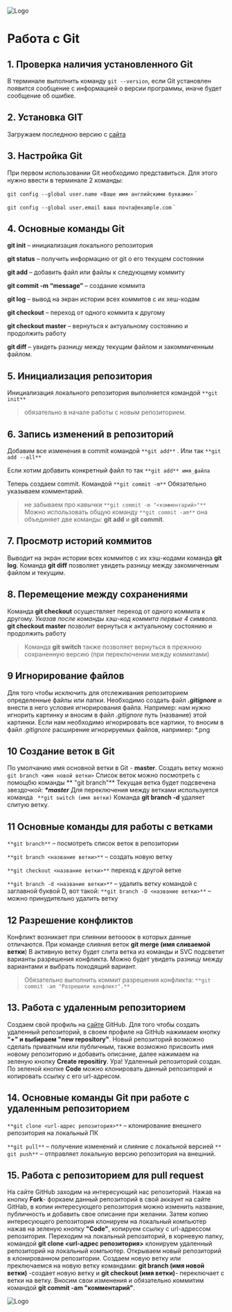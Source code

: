 ![Logo](Git.png)
# Работа с Git

## 1. Проверка наличия установленного Git
В терминале выполнить команду `git --version`, если Git установлен появится сообщение с информацией о версии программы, иначе будет сообщение об ошибке.
## 2. Установка GIT
Загружаем последнюю версию с [сайта](https://code.visualstudio.com/Download)

## 3. Настройка Git
При первом использовании Git необходимо представиться.
Для этого нужно ввести в терминале 2 команды:

`git config --global user.name «Ваше имя английскими буквами»`
`

`git config --global user.email ваша почта@example.com`
`

## 4. Основные команды Git
**git init** – инициализация локального репозитория

**git status** – получить информацию от git о его текущем состоянии

**git add** – добавить файл или файлы к следующему коммиту

**git commit -m “message”** – создание коммита

**git log** – вывод на экран истории всех коммитов с их хеш-кодам

**git checkout** – переход от одного коммита к другому

**git checkout master** – вернуться к актуальному состоянию и продолжить работу

**git diff** – увидеть разницу между текущим файлом и закоммиченным файлом.

## 5. Инициализация репозитория
Инициализация локального репозитория выполняется командой `**git init**`
>обязательно в начале работы с новым репозиторием.

## 6. Запись изменений в репозиторий 
Добавим все изменения в commit
командой `**git add**` .
Или так
`**git add --all**`

Если хотим добавить конкретный файл то так
`**git add** имя_файла`

Теперь создаем commit. Командой  `**git commit -m**`
Обязательно указываем комментарий.
> не забываем про кавычки
`**git commit -m "<комментарий>"**`
Можно использовать общую команду `**git commit -am**`
она объединяет две команды: **git add** и **git commit**.

## 7. Просмотр историй коммитов
Выводит на экран истории всех коммитов с их хэш-кодами команда **git log**.
Команда  **git diff** позволяет увидеть разницу между закомиченным файлом и текущим.

## 8. Перемещение между сохранениями
Команда **git checkout** осуществляет переход от одного коммита к другому. 
*Указав после команды хэш-код коммита первые 4 символа.*
**git checkout master** позволит вернуться к актуальному состоянию и продолжить работу

> Команда **git switch** также позволяет вернуться в прежнюю сохраненную версию (при переключении между коммитами)

## 9 Игнорирование файлов 
Для того чтобы исключить для отслеживания репозиторием определенные файлы или папки. Необходимо создать файл ***.gitignore*** и внести в него условия игнорирования файла. Например: нам нужно игнорить картинку и вносим в файл *.gitignore* путь (название) этой картинки. Если нам необходимо игнорировать все картики, то вносим в файл *.gitignore* расширение игнорируемых файлов, например: *.png 

## 10 Создание веток в Git
По умолчанию имя основной ветки в Git - **master**. Создать ветку можно ```git branch <имя новой ветки>```
Список веток можно посмотреть с помощбю команды  ** "git branch"** 
Текущая ветка будет подсвечена звездочкой: ***\*master***
Для переключения между ветками используется команда ``` **git switch (имя ветки)``` 
Команда **git branch -d**  удаляет слитую ветку.

## 11 Основные команды для работы с ветками 

`**git branch**` – посмотреть список веток в репозитории

`**git branch <название ветки>**` – создать новую ветку

`**git checkout <название ветки>**` переход к другой ветке

`**git branch -d <название ветки>**` – удалить ветку
командой с заглавной буквой  D, вот такой: `**git branch -D <название ветки>**` – можно принудительно удалить ветку

## 12 Разрешение конфликтов 
Конфликт возникает при слиянии ветоoooк в которых данные отличаются. При команде слияния веток **git merge (имя сливаемой ветки**) В активную ветку будет слита ветка из команды и SVC подсветит варианты разрешения конфликта. Можно будет увидеть разницу между вариантами и выбрать походящий вариант.
>Обязательно выполнить коммит разрешения конфликта: `**git commit -am "Разрешили конфликт".**`

## 13. Работа с удаленным репозиторием
Создаем свой профиль на [сайте](https://github.com)  GitHub.
Для того чтобы создать удаленный репозиторий, в своем профиле на GitHub нажимаем кнопку **"+" и выбираем "new repository"**. Новый репозиторий возможно сделать приватным или публичным, также возможно присвоить имя новому репозиторию и добавить описание, далее нажимаем на зеленую кнопку **Create repositiry**.
Ура! Удаленный репозиторий создан.
По зеленой кнопке **Code** можно клонировать данный репозиторий и копировать ссылку с его url-адресом.

## 14. Основные команды Git при работе с удаленным репозиторием
`**git clone <url-адрес репозитория>**` – клонирование внешнего репозитория на
локальный ПК

`**git pull**` – получение изменений и слияние с локальной версией
`** git push**` – отправляет локальную версию репозитория на внешний.

## 15. Работа с репозиторием для **pull request**
На сайте GitHub заходим на интересующий нас репозиторий. Нажав на кнопку **Fork**- форкаем данный репозиторий в свой аккаунт на сайте GitHab, в копии интересующего репозитория можно изменить название, публичность и добавить свое описание при желании.
Затем копию интересующего репозитория клонируем на локальный компьютер нажав на зеленую кнопку **"Code"**, копируем ссылку с url-адрессом репозитория.
Переходим на локальный репозиторий, в корневую папку, командой **git clone <url-адрес репозитория>** клонируем удаленный репозиторий на локальный компьютер. Открываем новый репозиторий в клонированном репозитории. Создаем новую ветку или преключаемся на новую ветку командами: **git branch (имя новой ветки)** -создает новую ветку и **git checkout (имя ветки)**- переключает с ветки на ветку. Вносим свои изменения и обязательно коммитим командой **git commit -am "комментарий"**.




![Logo](Git.png)



